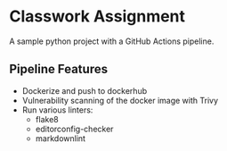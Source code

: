# Classwork Assignment

A sample python project with a GitHub Actions pipeline.

## Pipeline Features

- Dockerize and push to dockerhub
- Vulnerability scanning of the docker image with Trivy
- Run various linters:
  - flake8
  - editorconfig-checker
  - markdownlint
